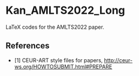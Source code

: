 # Kan_AMLTS2022_Long

LaTeX codes for the AMLTS2022 paper.

## References

- [1] CEUR-ART style files for papers, http://ceur-ws.org/HOWTOSUBMIT.html#PREPARE
